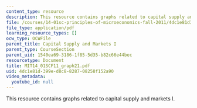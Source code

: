 ```yaml
---
content_type: resource
description: This resource contains graphs related to capital supply and markets I.
file: /courses/14-01sc-principles-of-microeconomics-fall-2011/4dc1e81d399ed8c8828708258f152a90_MIT14_01SCF11_graph21.pdf
file_type: application/pdf
learning_resource_types: []
ocw_type: OCWFile
parent_title: Capital Supply and Markets I
parent_type: CourseSection
parent_uid: 1540ea69-3186-1f85-5d35-b82c66e44bec
resourcetype: Document
title: MIT14_01SCF11_graph21.pdf
uid: 4dc1e81d-399e-d8c8-8287-08258f152a90
video_metadata:
  youtube_id: null
---
```

This resource contains graphs related to capital supply and markets I.